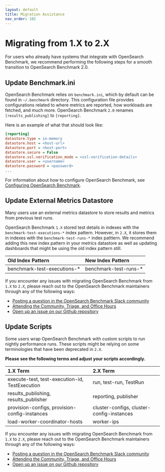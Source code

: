 ```yaml
---
layout: default
title: Migration Assistance
nav_order: 102
---
```


# Migrating from 1.X to 2.X

For users who already have systems that integrate with OpenSearch Benchmark, we recommend performing the following steps for a smooth transition to OpenSearch Benchmark 2.0.

## Update Benchmark.ini
OpenSearch Benchmark relies on `benchmark.ini`, which by default can be found in `~/.benchmark` directory. This configuration file provides configurations related to where metrics are reported, how workloads are fetched, and much more. OpenSearch Benchmark `2.0` renames `[results_publishing]` to `[reporting]`.

Here is an example of what that should look like:
```ini
[reporting]
datastore.type = in-memory
datastore.host = <host-url>
datastore.port = <host-port>
datastore.secure = False
datastore.ssl.verification_mode = <ssl-verification-details>
datastore.user = <username>
datastore.password = <password>
...
```

For information about how to configure OpenSearch Benchmark, see [Configuring OpenSearch Benchmark]({{site.url}}{{site.baseurl}}/benchmark/configuring-benchmark/).

## Update External Metrics Datastore

Many users use an external metrics datastore to store results and metrics from previous test runs.

OpenSearch Benchmark `1.X` stored test details in indexes with the `benchmark-test-executions-*` index pattern. However, in `2.X`, it stores them in indexes with the `benchmark-test-runs-*` index patttern. We recommend adding this new index pattern in your metrics datastore as well as updating dashboards that might be using the old index pattern still.

Old Index Pattern | New Index Pattern |
:--- | :--- |
benchmark-test-executions-* | benchmark-test-runs-* |

If you encounter any issues with migrating OpenSearch Benchmark from `1.X` to `2.X`, please reach out to the OpenSearch Benchmark maintainers through any of the following ways:
- [Posting a question in the OpenSearch Benchmark Slack community](https://opensearch.slack.com/archives/C082PLA3VPW)
- [Attending the Community, Triage, and Office Hours](https://www.meetup.com/opensearch/events/309982456/?eventOrigin=group_upcoming_events)
- [Open up an issue on our Github repository](https://github.com/opensearch-project/opensearch-benchmark/issues)
## Update Scripts

Some users wrap OpenSearch Benchmark with custom scripts to run nightly performance runs. These scripts might be relying on some terminologies that have been deprecated in `2.X`.

**Please see the following terms and adjust your scripts accordingly.**

1.X Term | 2.X Term |
:--- | :--- |
execute-test, test-execution-id, TestExecution | run, test-run, TestRun |
results_publishing, results_publisher | reporting, publisher |
provision-configs, provision-config-instances | cluster-configs, cluster-config-instances
load-worker-coordinator-hosts | worker-ips |

If you encounter any issues with migrating OpenSearch Benchmark from `1.X` to `2.X`, please reach out to the OpenSearch Benchmark maintainers through any of the following ways:
- [Posting a question in the OpenSearch Benchmark Slack community](https://opensearch.slack.com/archives/C082PLA3VPW)
- [Attending the Community, Triage, and Office Hours](https://www.meetup.com/opensearch/events/309982456/?eventOrigin=group_upcoming_events)
- [Open up an issue on our Github repository](https://github.com/opensearch-project/opensearch-benchmark/issues)